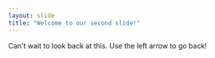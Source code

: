 ```yaml
---
layout: slide
title: "Welcome to our second slide!"
---
```

Can't wait to look back at this.
Use the left arrow to go back!
